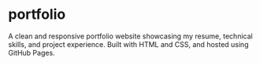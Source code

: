 # portfolio
A clean and responsive portfolio website showcasing my resume, technical skills, and project experience. Built with HTML and CSS, and hosted using GitHub Pages.
